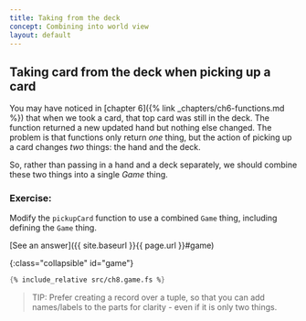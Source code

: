 ```yaml
---
title: Taking from the deck
concept: Combining into world view
layout: default
---
```

## Taking card from the deck when picking up a card
You may have noticed in [chapter 6]({% link _chapters/ch6-functions.md %}) that when we took a card, that top card was still in the deck.  The function returned a new updated hand but nothing else changed.
The problem is that functions only return _one_ thing, but the action of picking up a card changes _two_ things: the hand and the deck.

So, rather than passing in a hand and a deck separately, we should combine these two things into a single _Game_ thing.

### Exercise:
Modify the `pickupCard` function to use a combined `Game` thing, including defining the `Game` thing.

[See an answer]({{ site.baseurl }}{{ page.url }}#game)

{:class="collapsible" id="game"}
```fsharp
{% include_relative src/ch8.game.fs %}

```
> TIP: Prefer creating a record over a tuple, so that you can add names/labels to the parts for clarity - even if it is only two things.